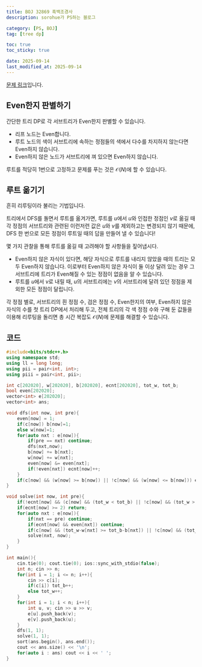 ```yaml
---
title: BOJ 32869 흑백조경사
description: sorohue가 PS하는 블로그

category: [PS, BOJ]
tag: [tree dp]

toc: true
toc_sticky: true

date: 2025-09-14
last_modified_at: 2025-09-14
---
```


[문제 링크](https://boj.kr/32869)입니다.

## Even한지 판별하기

간단한 트리 DP로 각 서브트리가 Even한지 판별할 수 있습니다.

- 리프 노드는 Even합니다.
- 루트 노드의 색이 서브트리에 속하는 정점들의 색에서 다수를 차지하지 않는다면 Even하지 않습니다.
- Even하지 않은 노드가 서브트리에 껴 있으면 Even하지 않습니다.

루트를 적당히 1번으로 고정하고 문제를 푸는 것은 $\mathcal{O}(N)$에 할 수 있습니다.

## 루트 옮기기

흔히 리루팅이라 불리는 기법입니다.

트리에서 DFS를 돌면서 루트를 옮겨가면, 루트를 $u$에서 $u$와 인접한 정점인 $v$로 옮길 때 각 정점의 서브트리와 관련된 이런저런 값은 $u$와 $v$를 제외하고는 변경되지 않기 때문에, DFS 한 번으로 모든 정점이 루트일 때의 답을 만들어 낼 수 있습니다!

 몇 가지 관찰을 통해 루트를 옮길 때 고려해야 할 사항들을 짚어냅시다.

- Even하지 않은 자식이 있다면, 해당 자식으로 루트를 내리지 않았을 때의 트리는 모두 Even하지 않습니다. 이로부터 Even하지 않은 자식이 둘 이상 달려 있는 경우 그 서브트리에 트리가 Even해질 수 있는 정점이 없음을 알 수 있습니다.
- 루트를 $u$에서 $v$로 내릴 때, $u$의 서브트리에는 $v$의 서브트리에 달려 있던 정점을 제외한 모든 정점이 달립니다.

각 정점 별로, 서브트리의 흰 정점 수, 검은 정점 수, Even한지의 여부, Even하지 않은 자식의 수를 첫 트리 DP에서 처리해 두고, 전체 트리의 각 색 정점 수와 구해 둔 값들을 이용해 리루팅을 돌리면 총 시간 복잡도 $\mathcal{O}(N)$에 문제를 해결할 수 있습니다.

## 코드

```cpp
#include<bits/stdc++.h>
using namespace std;
using ll = long long;
using pii = pair<int, int>;
using piii = pair<int, pii>;

int c[202020], w[202020], b[202020], ecnt[202020], tot_w, tot_b;
bool even[202020];
vector<int> e[202020];
vector<int> ans;

void dfs(int now, int pre){
	even[now] = 1;
	if(c[now]) b[now]=1;
	else w[now]=1;
	for(auto nxt : e[now]){
		if(pre == nxt) continue;
		dfs(nxt,now);
		b[now] += b[nxt];
		w[now] += w[nxt];
		even[now] &= even[nxt];
		if(!even[nxt]) ecnt[now]++;
	}
	if(c[now] && (w[now] >= b[now]) || !c[now] && (w[now] <= b[now])) even[now] = 0;
}

void solve(int now, int pre){
	if(!ecnt[now] && (c[now] && (tot_w < tot_b) || !c[now] && (tot_w > tot_b))) ans.push_back(now);
	if(ecnt[now] >= 2) return;
	for(auto nxt : e[now]){
		if(nxt == pre) continue;
		if(ecnt[now] && even[nxt]) continue;
		if(c[now] && (tot_w-w[nxt] >= tot_b-b[nxt]) || !c[now] && (tot_w-w[nxt] <= tot_b-b[nxt])) continue;
		solve(nxt, now);
	}
}

int main(){
	cin.tie(0); cout.tie(0); ios::sync_with_stdio(false);
	int n; cin >> n;
	for(int i = 1; i <= n; i++){
		cin >> c[i];
		if(c[i]) tot_b++;
		else tot_w++;
	}
	for(int i = 1; i < n; i++){
		int u, v; cin >> u >> v;
		e[u].push_back(v);
		e[v].push_back(u);
	}
	dfs(1, 1);
	solve(1, 1);
	sort(ans.begin(), ans.end());
	cout << ans.size() << '\n';
	for(auto i : ans) cout << i << ' ';
}
```